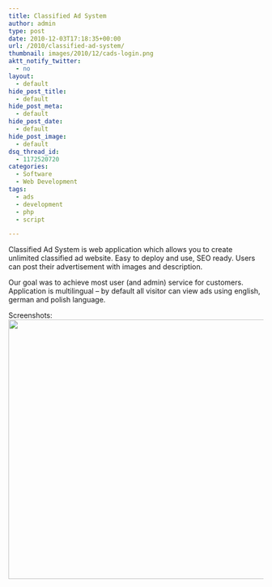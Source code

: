 ```yaml
---
title: Classified Ad System
author: admin
type: post
date: 2010-12-03T17:18:35+00:00
url: /2010/classified-ad-system/
thumbnail: images/2010/12/cads-login.png
aktt_notify_twitter:
  - no
layout:
  - default
hide_post_title:
  - default
hide_post_meta:
  - default
hide_post_date:
  - default
hide_post_image:
  - default
dsq_thread_id:
  - 1172520720
categories:
  - Software
  - Web Development
tags:
  - ads
  - development
  - php
  - script

---
```

Classified Ad System is web application which allows you to create unlimited classified ad website. Easy to deploy and use, SEO ready. Users can post their advertisement with images and description.  
<!--more-->

  
Our goal was to achieve most user (and admin) service for customers. Application is multilingual &#8211; by default all visitor can view ads using english, german and polish language.

Screenshots:  
[<img style="width: 512px;" src="https://lh5.googleusercontent.com/_jUqovhf37DY/TVS9cVmznAI/AAAAAAAAC34/8_SS5jCjGHI/s640/cads1.jpg?imgmax=512" alt="" />](https://lh5.googleusercontent.com/\_jUqovhf37DY/TVS9cVmznAI/AAAAAAAAC34/8\_SS5jCjGHI/s640/cads1.jpg)